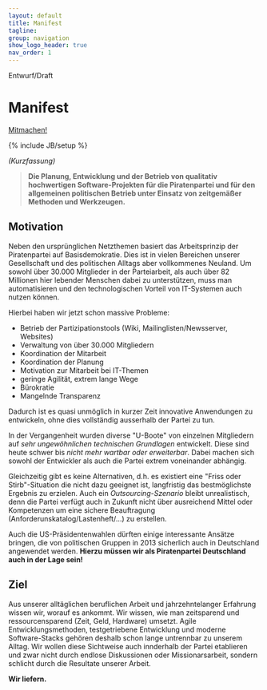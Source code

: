 ```yaml
---
layout: default
title: Manifest
tagline: 
group: navigation
show_logo_header: true
nav_order: 1
---
```

<span class="label label-important">
  Entwurf/Draft
</span>

<div class="page-header">
  <h1>Manifest</h1>
<p class="pull-right">
  <a class="btn btn-large btn-primary" href="/contribute.html">Mitmachen!</a>
</p>
</div>


{% include JB/setup %}

_(Kurzfassung)_

<blockquote>
<strong>
Die Planung, Entwicklung und der Betrieb von qualitativ hochwertigen Software-Projekten für die Piratenpartei und für den allgemeinen politischen Betrieb unter Einsatz von zeitgemäßer Methoden und Werkzeugen.
</strong>
</blockquote>


## Motivation

Neben den ursprünglichen Netzthemen basiert das Arbeitsprinzip der
Piratenpartei auf Basisdemokratie. Dies ist in vielen Bereichen unserer
Gesellschaft und des politischen Alltags aber vollkommenes Neuland.  Um sowohl über 30.000 Mitglieder in der Parteiarbeit, als auch über 82
Millionen hier lebender Menschen dabei zu unterstützen, muss man automatisieren und den technologischen Vorteil von IT-Systemen auch nutzen können.

Hierbei haben wir jetzt schon massive Probleme:

- Betrieb der Partizipationstools (Wiki, Mailinglisten/Newsserver, Websites)
- Verwaltung von über 30.000 Mitgliedern
- Koordination der Mitarbeit
- Koordination der Planung
- Motivation zur Mitarbeit bei IT-Themen
- geringe Agilität, extrem lange Wege
- Bürokratie
- Mangelnde Transparenz

Dadurch ist es quasi unmöglich in kurzer Zeit innovative Anwendungen zu
entwickeln, ohne dies vollständig ausserhalb der Partei zu tun.

In der Vergangenheit wurden diverse "U-Boote" von einzelnen
Mitgliedern auf _sehr ungewöhnlichen technischen Grundlagen_ entwickelt.
Diese sind heute schwer bis _nicht mehr wartbar oder erweiterbar_.
Dabei machen sich sowohl der Entwickler als auch die Partei extrem
voneinander abhängig.

Gleichzeitig gibt es keine Alternativen, d.h. es existiert eine "Friss
oder Stirb"-Situation die nicht dazu geeignet ist, langfristig das
bestmöglichste Ergebnis zu erzielen. Auch ein _Outsourcing-Szenario_
bleibt unrealistisch, denn die Partei verfügt auch in Zukunft nicht über
ausreichend Mittel oder Kompetenzen um eine sichere Beauftragung
(Anforderunskatalog/Lastenheft/...) zu erstellen.

Auch die US-Präsidentenwahlen dürften einige interessante Ansätze
bringen, die von politischen Gruppen in 2013 sicherlich auch in
Deutschland angewendet werden. __Hierzu müssen wir als Piratenpartei
Deutschland auch in der Lage sein!__

## Ziel

Aus unserer alltäglichen beruflichen Arbeit und jahrzehntelanger
Erfahrung wissen wir, worauf es ankommt. Wir wissen, wie man
zeitsparend und ressourcensparend (Zeit, Geld, Hardware) umsetzt. Agile
Entwicklungsmethoden, testgetriebene Entwicklung und moderne
Software-Stacks gehören deshalb schon lange untrennbar zu unserem Alltag. Wir 
wollen diese Sichtweise auch innderhalb der Partei etablieren und zwar nicht 
durch endlose Diskussionen oder Missionarsarbeit, sondern schlicht durch die Resultate unserer Arbeit.

__**Wir liefern.**__

